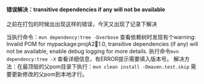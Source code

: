 #### 错误解决：transitive dependencies if any will not be available

之前在打包的时候出出现这样的错误，今天又出现了记录下解决

当执行命令：`mvn dependency:tree -Dverbose` 查看依赖树时发现有个warning:
Invalid POM for mypackage:projA2:jar:1.0, transitive dependencies (if any) will not be available, enable debug logging for more details.
执行命令`mvn dependency:tree -X`  查看详细信息，有ERROR提示需要填入版本号。
解决方法：在最顶层的父pom目录下执行：`mvn clean install -Dmaven.test.skip`
需要更新修改的父pom到本地才行。